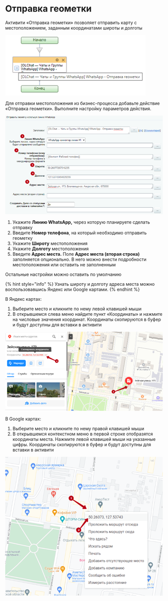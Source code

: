 # Отправка геометки

Активити «Отправка геометки» позволяет отправить карту с местоположением, заданным координатами широты и долготы

![](<../../.gitbook/assets/image (880).png>)

Для отправки местоположения из бизнес-процесса добавьте действие «Отправка геометки». Выполните настройку параметров действия.

![](<../../.gitbook/assets/image (236).png>)

1. Укажите **Линию WhatsApp,** через которую планируете сделать отправку
2. Введите **Номер телефона**, на который необходимо отправить геометку
3. Укажите **Широту** местоположения
4. Укажите **Долготу** местоположения
5. Введите **Адрес места.** Поле **Адрес места (вторая строка)** заполняется опционально. В него можно внести подробности местоположения или оставить не заполненным

Остальные настройки можно оставить по умолчанию

{% hint style="info" %}
Узнать широту и долготу адреса места можно воспользовавшись Яндекс или Google картами.
{% endhint %}

В Яндекс картах:

1. Выберите место и кликните по нему левой клавишей мыши
2. В открывшемся слева меню найдите пункт «Координаты» и нажмите на числовые значения координат. Координаты скопируются в буфер и будут доступны для вставки в активити

![](<../../.gitbook/assets/image (695).png>)

В Google картах:

1. Выберите место и кликните по нему правой клавишей мыши
2. В открывшемся контекстном меню в первой строке отобразятся координаты места. Нажмите левой клавишей мыши на указанные цифры. Координаты скопируются в буфер и будут доступны для вставки в активити

![](<../../.gitbook/assets/image (466).png>)

